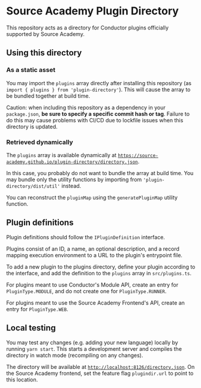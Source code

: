 # Source Academy Plugin Directory

This repository acts as a directory for Conductor plugins officially supported
by Source Academy.

## Using this directory

### As a static asset

You may import the `plugins` array directly after installing this repository
(as `import { plugins } from 'plugin-directory'`). This will cause the array
to be bundled together at build time.

Caution: when including this repository as a dependency in your `package.json`,
**be sure to specify a specific commit hash or tag**.
Failure to do this may cause problems with CI/CD due to lockfile issues when this
directory is updated.

### Retrieved dynamically

The `plugins` array is available dynamically at
[`https://source-academy.github.io/plugin-directory/directory.json`](https://source-academy.github.io/plugin-directory/directory.json).

In this case, you probably do not want to bundle the array at build time. You may
bundle only the utility functions by importing from `'plugin-directory/dist/util'` instead.

You can reconstruct the `pluginMap` using the `generatePluginMap` utility function.

## Plugin definitions

Plugin definitions should follow the `IPluginDefinition` interface.

Plugins consist of an ID, a name, an optional description, and a record mapping
execution environment to a URL to the plugin's entrypoint file.

To add a new plugin to the plugins directory, define your plugin according to
the interface, and add the definition to the `plugins` array in `src/plugins.ts`.

For plugins meant to use Conductor's Module API, create an entry for
`PluginType.MODULE`, and do not create one for `PluginType.RUNNER`.

For plugins meant to use the Source Academy Frontend's API, create an entry for
`PluginType.WEB`.

## Local testing

You may test any changes (e.g. adding your new language) locally by running `yarn start`.
This starts a development server and compiles the directory in watch mode (recompiling on any changes).

The directory will be available at [`http://localhost:8126/directory.json`](http://localhost:8126/directory.json).
On the Source Academy frontend, set the feature flag `plugindir.url` to point to this location.
